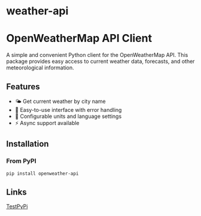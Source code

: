 ﻿# weather-api

# OpenWeatherMap API Client

A simple and convenient Python client for the OpenWeatherMap API. This package provides easy access to current weather data, forecasts, and other meteorological information.

## Features

- 🌤️ Get current weather by city name
- 🎯 Easy-to-use interface with error handling
- 🔧 Configurable units and language settings
- ⚡ Async support available

## Installation

### From PyPI
```bash
pip install openweather-api
```




## Links
[TestPyPi](https://test.pypi.org/project/openweather-api/0.1.1/)



